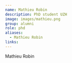 ```yaml
---
name: Mathieu Robin
description: PhD student UZH
image: images/mathieu.png
group: alumni
role: phd
aliases:
  - Mathieu Robin
links:
---
```


Mathieu Robin